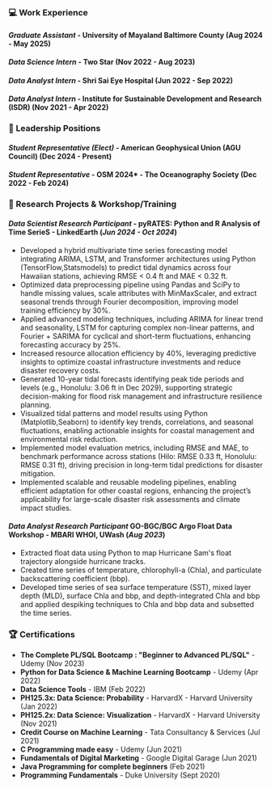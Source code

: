 ### 💻 Work Experience 
#### *Graduate Assistant* - University of Mayaland Baltimore County (Aug 2024 - May 2025)

#### *Data Science Intern* - Two Star (Nov 2022 - Aug 2023)

#### *Data Analyst Intern* -  Shri Sai Eye Hospital (Jun 2022 - Sep 2022) 

#### *Data Analyst Intern* -  Institute for Sustainable Development and Research (ISDR) (Nov 2021 - Apr 2022)

### 🌟 Leadership Positions

#### *Student Representative (Elect)* - American Geophysical Union (AGU Council) (Dec 2024 - Present)
#### *Student Representative* - OSM 2024* - The Oceanography Society (Dec 2022 - Feb 2024)

### 🎯 Research Projects & Workshop/Training
#### *Data Scientist Research Participant* -  pyRATES: Python and R Analysis of Time SerieS - LinkedEarth (*Jun 2024 - Oct 2024*)
- Developed a hybrid multivariate time series forecasting model integrating ARIMA, LSTM, and Transformer architectures using Python (TensorFlow,Statsmodels) to predict tidal dynamics across four Hawaiian stations, achieving RMSE < 0.4 ft and MAE < 0.32 ft.
- Optimized data preprocessing pipeline using Pandas and SciPy to handle missing values, scale attributes with MinMaxScaler, and extract seasonal trends through Fourier decomposition, improving model training efficiency by 30%.
- Applied advanced modeling techniques, including ARIMA for linear trend and seasonality, LSTM for capturing complex non-linear patterns, and Fourier + SARIMA for cyclical and short-term fluctuations, enhancing forecasting accuracy by 25%.
- Increased resource allocation efficiency by 40%, leveraging predictive insights to optimize coastal infrastructure investments and reduce disaster recovery costs.
- Generated 10-year tidal forecasts identifying peak tide periods and levels (e.g., Honolulu: 3.06 ft in Dec 2029), supporting strategic decision-making for flood risk management and infrastructure resilience planning.
- Visualized tidal patterns and model results using Python (Matplotlib,Seaborn) to identify key trends, correlations, and seasonal fluctuations, enabling actionable insights for coastal management and environmental risk reduction.
- Implemented model evaluation metrics, including RMSE and MAE, to benchmark performance across stations (Hilo: RMSE 0.33 ft, Honolulu: RMSE 0.31 ft), driving precision in long-term tidal predictions for disaster mitigation.
- Implemented scalable and reusable modeling pipelines, enabling efficient adaptation for other coastal regions, enhancing the project’s applicability for large-scale disaster risk assessments and climate impact studies.
  
#### *Data Analyst Research Participant* GO-BGC/BGC Argo Float Data Workshop - MBARI WHOI, UWash (*Aug 2023*) 
- Extracted float data using Python to map Hurricane Sam's float trajectory alongside hurricane tracks. 
- Created time series of temperature, chlorophyll-a (Chla), and particulate backscattering coefficient (bbp).
- Developed time series of sea surface temperature (SST), mixed layer depth (MLD), surface Chla and bbp, and depth-integrated Chla and bbp and applied despiking techniques to Chla and bbp data and subsetted the time series.

### 🏆 Certifications
- **The Complete PL/SQL Bootcamp : "Beginner to Advanced PL/SQL"** - Udemy (Nov 2023)
- **Python for Data Science & Machine Learning Bootcamp** - Udemy (Apr 2022)
- **Data Science Tools** - IBM  (Feb 2022)
- **PH125.3x: Data Science: Probability** - HarvardX - Harvard University (Jan 2022)
- **PH125.2x: Data Science: Visualization** - HarvardX - Harvard University (Nov 2021)
- **Credit Course on Machine Learning** - Tata Consultancy & Services (Jul 2021)
- **C Programming made easy** - Udemy (Jun 2021)
- **Fundamentals of Digital Marketing** - Google Digital Garage (Jun 2021)
- **Java Programming for complete beginners** (Feb 2021)
- **Programming Fundamentals** - Duke University (Sept 2020)

